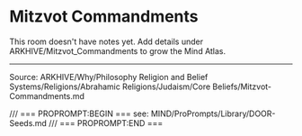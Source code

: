 # Mitzvot Commandments

This room doesn't have notes yet. Add details under ARKHIVE/Mitzvot_Commandments to grow the Mind Atlas.

---
Source: ARKHIVE/Why/Philosophy Religion and Belief Systems/Religions/Abrahamic Religions/Judaism/Core Beliefs/Mitzvot-Commandments.md

/// === PROPROMPT:BEGIN ===
see: MIND/ProPrompts/Library/DOOR-Seeds.md
/// === PROPROMPT:END ===
